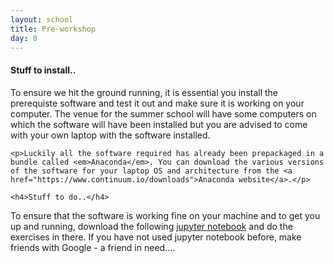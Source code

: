 ```yaml
---
layout: school
title: Pre-workshop
day: 0
---
```

<h4>Stuff to install..</h4>
    <p>To ensure we hit the ground running, it is essential you install the prerequiste software and test it out and make sure it is working on your computer. The venue for the summer school will have some computers on which the software will have been installed but you are advised to come with your own laptop with the software installed.</p>

	<p>Luckily all the software required has already been prepackaged in a bundle called <em>Anaconda</em>. You can download the various versions of the software for your laptop OS and architecture from the <a href="https://www.continuum.io/downloads">Anaconda website</a>.</p>

	<h4>Stuff to do..</h4>

<p>To ensure that the software is working fine on your machine and to get you up and running, download the following <a href="./downloads/Lesson-0 Testing  Software .ipynb">jupyter notebook</a> and do the exercises in there. If you have not used jupyter notebook before, make friends with Google - a friend in need....</p>

